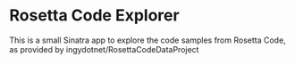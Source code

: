 Rosetta Code Explorer
========

This is a small Sinatra app to explore the code samples from Rosetta Code, as provided by ingydotnet/RosettaCodeDataProject

